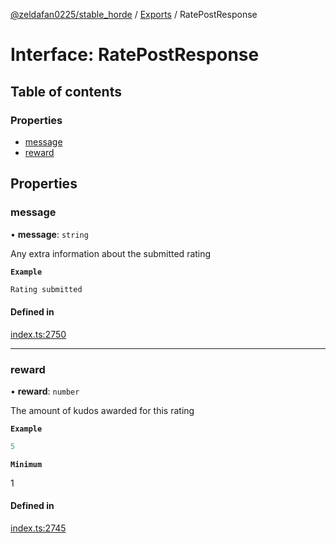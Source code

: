 [@zeldafan0225/stable_horde](../README.md) / [Exports](../modules.md) / RatePostResponse

# Interface: RatePostResponse

## Table of contents

### Properties

- [message](RatePostResponse.md#message)
- [reward](RatePostResponse.md#reward)

## Properties

### message

• **message**: `string`

Any extra information about the submitted rating

**`Example`**

```ts
Rating submitted
```

#### Defined in

[index.ts:2750](https://github.com/ZeldaFan0225/stable_horde/blob/4f15ca1/index.ts#L2750)

___

### reward

• **reward**: `number`

The amount of kudos awarded for this rating

**`Example`**

```ts
5
```

**`Minimum`**

1

#### Defined in

[index.ts:2745](https://github.com/ZeldaFan0225/stable_horde/blob/4f15ca1/index.ts#L2745)
